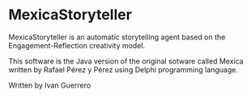 # MexicaStoryteller
MexicaStoryteller is an automatic storytelling agent based on the Engagement-Reflection creativity model.

This software is the Java version of the original sotware called Mexica written by Rafael Pérez y Pérez using Delphi programming language.

Written by Ivan Guerrero
